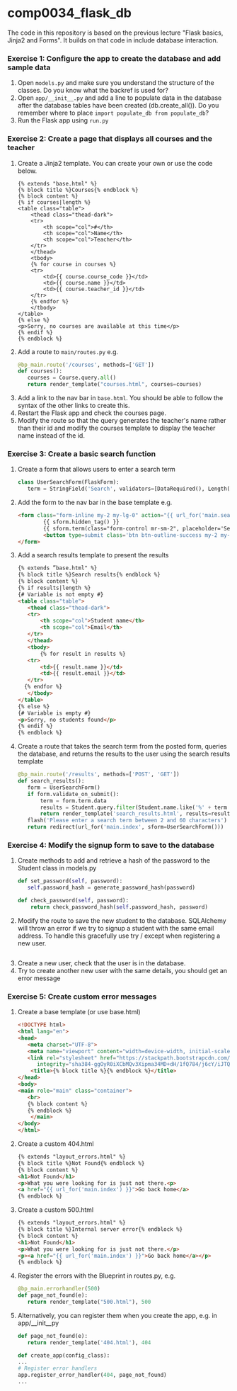 # comp0034_flask_db

The code in this repository is based on the previous lecture "Flask basics, Jinja2 and Forms". It builds on that code in include database interaction.

### Exercise 1: Configure the app to create the database and add sample data
1. Open `models.py` and make sure you understand the structure of the classes. Do you know what the backref is used for?
2. Open `app/__init__.py` and add a line to populate data in the database after the database tables have been created (db.create_all()). Do you remember where to place `import populate_db from populate_db`?
3. Run the Flask app using `run.py`

### Exercise 2: Create a page that displays all courses and the teacher
1. Create a Jinja2 template. You can create your own or use the code below.
    ```
    {% extends "base.html" %}
    {% block title %}Courses{% endblock %}
    {% block content %}
    {% if courses|length %}
    <table class="table">
        <thead class="thead-dark">
        <tr>
            <th scope="col">#</th>
            <th scope="col">Name</th>
            <th scope="col">Teacher</th>
        </tr>
        </thead>
        <tbody>
        {% for course in courses %}
        <tr>
            <td>{{ course.course_code }}</td>
            <td>{{ course.name }}</td>
            <td>{{ course.teacher_id }}</td>
        </tr>
        {% endfor %}
        </tbody>
    </table>
    {% else %}
    <p>Sorry, no courses are available at this time</p>
    {% endif %}
    {% endblock %}
    ```
2. Add a route to `main/routes.py` e.g.
    ```python
    @bp_main.route('/courses', methods=['GET'])
    def courses():
       courses = Course.query.all()
       return render_template("courses.html", courses=courses)
    ```
3. Add a link to the nav bar in `base.html`. You should be able to follow the syntax of the other links to create this.
4. Restart the Flask app and check the courses page.
5. Modify the route so that the query generates the teacher's name rather than their id and modify the courses template to display the teacher name instead of the id.
### Exercise 3: Create a basic search function
1. Create a form that allows users to enter a search term
    ```python
    class UserSearchForm(FlaskForm):
       term = StringField('Search', validators=[DataRequired(), Length(min=2, max=60)])
    ```
2. Add the form to the nav bar in the base template e.g.
    ```html
    <form class="form-inline my-2 my-lg-0" action="{{ url_for('main.search_results') }}" method="post" novalidate>     
            {{ sform.hidden_tag() }}  
            {{ sform.term(class="form-control mr-sm-2", placeholder='Search for student') }}
            <button type=submit class='btn btn-outline-success my-2 my-sm-0'>Search</button>
    </form>
    ```

3. Add a search results template to present the results
    ```html
    {% extends ”base.html" %}
    {% block title %}Search results{% endblock %}
    {% block content %}
    {% if results|length %}
    {# Variable is not empty #}
    <table class="table">
       <thead class="thead-dark">
       <tr>
           <th scope="col">Student name</th>
           <th scope="col">Email</th>
       </tr>
       </thead>
       <tbody> 
           {% for result in results %}
       <tr>
           <td>{{ result.name }}</td>
           <td>{{ result.email }}</td>
       </tr>
      {% endfor %}
       </tbody>
    </table>
    {% else %}
    {# Variable is empty #}
    <p>Sorry, no students found</p>
    {% endif %}
    {% endblock %}
    ```
4. Create a route that takes the search term from the posted form, queries the database, and returns the results to the user using the search results template
    ```python
    @bp_main.route('/results', methods=['POST', 'GET'])
    def search_results():   
       form = UserSearchForm()
       if form.validate_on_submit():
           term = form.term.data
           results = Student.query.filter(Student.name.like('%' + term + '%')).all()
           return render_template('search_results.html', results=results, sform=UserSearchForm())
       flash('Please enter a search term between 2 and 60 characters')
       return redirect(url_for('main.index', sform=UserSearchForm()))
    ```
### Exercise 4: Modify the signup form to save to the database
1. Create methods to add and retrieve a hash of the password to the Student class in models.py
    ```python
   def set_password(self, password):
       self.password_hash = generate_password_hash(password)

   def check_password(self, password):
        return check_password_hash(self.password_hash, password)
    ```
2. Modify the route to save the new student to the database.
SQLAlchemy will throw an error if we try to signup a student with the same email address. To handle this gracefully use try / except when registering a new user.
    ```python
    
    ```
3. Create a new user, check that the user is in the database.
4. Try to create another new user with the same details, you should get an error message
### Exercise 5: Create custom error messages
1. Create a base template (or use base.html)
    ```html
    <!DOCTYPE html>
    <html lang="en">
    <head>
       <meta charset="UTF-8">
       <meta name="viewport" content="width=device-width, initial-scale=1, shrink-to-fit=no">
       <link rel="stylesheet" href="https://stackpath.bootstrapcdn.com/bootstrap/4.3.1/css/bootstrap.min.css" 
          integrity="sha384-ggOyR0iXCbMQv3Xipma34MD+dH/1fQ784/j6cY/iJTQUOhcWr7x9JvoRxT2MZw1T" crossorigin="anonymous">
        <title>{% block title %}{% endblock %}</title>
    </head>
    <body>
    <main role="main" class="container">
       <br>
       {% block content %}
       {% endblock %}
        </main>
    </body>
    </html>
    ```
2. Create a custom 404.html 
    ```html
   {% extends "layout_errors.html" %}
   {% block title %}Not Found{% endblock %}
   {% block content %}
   <h1>Not Found</h1>
   <p>What you were looking for is just not there.<p>
   <a href="{{ url_for('main.index') }}">Go back home</a>
   {% endblock %}
    ```
3. Create a custom 500.html
    ```html
   {% extends "layout_errors.html" %}
   {% block title %}Internal server error{% endblock %}
   {% block content %}
   <h1>Not Found</h1>
   <p>What you were looking for is just not there.</p>
   <p><a href="{{ url_for('main.index') }}">Go back home</a></p>
   {% endblock %}
    ```
4. Register the errors with the Blueprint in routes.py, e.g.
    ```python
   @bp_main.errorhandler(500)
   def page_not_found(e):
       return render_template("500.html"), 500
    ```
5. Alternatively, you can register them when you create the app, e.g. in app/__init__py
    ```python
    def page_not_found(e): 
       return render_template('404.html'), 404
   
   def create_app(config_class): 
    ... 
   # Register error handlers
    app.register_error_handler(404, page_not_found)
    ...
    ```
   
